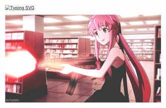 [![Typing SVG](https://readme-typing-svg.demolab.com/?lines=HALLO+ANJENG+ANJENG+MAU+NGAPAIN;MAU+RECODE+YA...?+HAYOO+NGAKU;😝+😝+😝+😝+😝+😝+😝+😝+😝+😝+😝+😝)](https://git.io/typing-svg)

![](https://raw.githubusercontent.com/ClayHaxor/clayhaxor/main/clay.gif)
